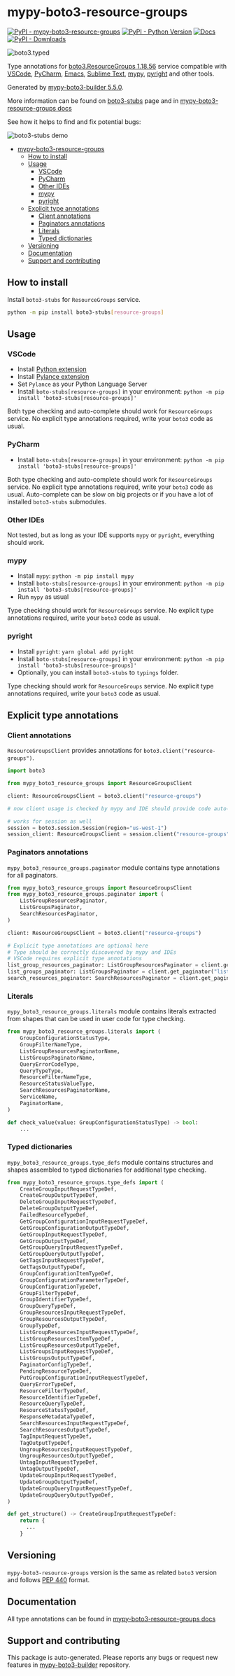 <a id="mypy-boto3-resource-groups"></a>

# mypy-boto3-resource-groups

[![PyPI - mypy-boto3-resource-groups](https://img.shields.io/pypi/v/mypy-boto3-resource-groups.svg?color=blue)](https://pypi.org/project/mypy-boto3-resource-groups)
[![PyPI - Python Version](https://img.shields.io/pypi/pyversions/mypy-boto3-resource-groups.svg?color=blue)](https://pypi.org/project/mypy-boto3-resource-groups)
[![Docs](https://img.shields.io/readthedocs/mypy-boto3-builder.svg?color=blue)](https://mypy-boto3-builder.readthedocs.io/)
[![PyPI - Downloads](https://img.shields.io/pypi/dw/mypy-boto3-resource-groups?color=blue)](https://pypistats.org/packages/mypy-boto3-resource-groups)

![boto3.typed](https://github.com/vemel/mypy_boto3_builder/raw/master/logo.png)

Type annotations for
[boto3.ResourceGroups 1.18.56](https://boto3.amazonaws.com/v1/documentation/api/1.18.56/reference/services/resource-groups.html#ResourceGroups)
service compatible with [VSCode](https://code.visualstudio.com/),
[PyCharm](https://www.jetbrains.com/pycharm/),
[Emacs](https://www.gnu.org/software/emacs/),
[Sublime Text](https://www.sublimetext.com/),
[mypy](https://github.com/python/mypy),
[pyright](https://github.com/microsoft/pyright) and other tools.

Generated by
[mypy-boto3-builder 5.5.0](https://github.com/vemel/mypy_boto3_builder).

More information can be found on
[boto3-stubs](https://pypi.org/project/boto3-stubs/) page and in
[mypy-boto3-resource-groups docs](https://vemel.github.io/boto3_stubs_docs/mypy_boto3_resource_groups/)

See how it helps to find and fix potential bugs:

![boto3-stubs demo](https://github.com/vemel/mypy_boto3_builder/raw/master/demo.gif)

- [mypy-boto3-resource-groups](#mypy-boto3-resource-groups)
  - [How to install](#how-to-install)
  - [Usage](#usage)
    - [VSCode](#vscode)
    - [PyCharm](#pycharm)
    - [Other IDEs](#other-ides)
    - [mypy](#mypy)
    - [pyright](#pyright)
  - [Explicit type annotations](#explicit-type-annotations)
    - [Client annotations](#client-annotations)
    - [Paginators annotations](#paginators-annotations)
    - [Literals](#literals)
    - [Typed dictionaries](#typed-dictionaries)
  - [Versioning](#versioning)
  - [Documentation](#documentation)
  - [Support and contributing](#support-and-contributing)

<a id="how-to-install"></a>

## How to install

Install `boto3-stubs` for `ResourceGroups` service.

```bash
python -m pip install boto3-stubs[resource-groups]
```

<a id="usage"></a>

## Usage

<a id="vscode"></a>

### VSCode

- Install
  [Python extension](https://marketplace.visualstudio.com/items?itemName=ms-python.python)
- Install
  [Pylance extension](https://marketplace.visualstudio.com/items?itemName=ms-python.vscode-pylance)
- Set `Pylance` as your Python Language Server
- Install `boto-stubs[resource-groups]` in your environment:
  `python -m pip install 'boto3-stubs[resource-groups]'`

Both type checking and auto-complete should work for `ResourceGroups` service.
No explicit type annotations required, write your `boto3` code as usual.

<a id="pycharm"></a>

### PyCharm

- Install `boto-stubs[resource-groups]` in your environment:
  `python -m pip install 'boto3-stubs[resource-groups]'`

Both type checking and auto-complete should work for `ResourceGroups` service.
No explicit type annotations required, write your `boto3` code as usual.
Auto-complete can be slow on big projects or if you have a lot of installed
`boto3-stubs` submodules.

<a id="other-ides"></a>

### Other IDEs

Not tested, but as long as your IDE supports `mypy` or `pyright`, everything
should work.

<a id="mypy"></a>

### mypy

- Install `mypy`: `python -m pip install mypy`
- Install `boto-stubs[resource-groups]` in your environment:
  `python -m pip install 'boto3-stubs[resource-groups]'`
- Run `mypy` as usual

Type checking should work for `ResourceGroups` service. No explicit type
annotations required, write your `boto3` code as usual.

<a id="pyright"></a>

### pyright

- Install `pyright`: `yarn global add pyright`
- Install `boto-stubs[resource-groups]` in your environment:
  `python -m pip install 'boto3-stubs[resource-groups]'`
- Optionally, you can install `boto3-stubs` to `typings` folder.

Type checking should work for `ResourceGroups` service. No explicit type
annotations required, write your `boto3` code as usual.

<a id="explicit-type-annotations"></a>

## Explicit type annotations

<a id="client-annotations"></a>

### Client annotations

`ResourceGroupsClient` provides annotations for
`boto3.client("resource-groups")`.

```python
import boto3

from mypy_boto3_resource_groups import ResourceGroupsClient

client: ResourceGroupsClient = boto3.client("resource-groups")

# now client usage is checked by mypy and IDE should provide code auto-complete

# works for session as well
session = boto3.session.Session(region="us-west-1")
session_client: ResourceGroupsClient = session.client("resource-groups")
```

<a id="paginators-annotations"></a>

### Paginators annotations

`mypy_boto3_resource_groups.paginator` module contains type annotations for all
paginators.

```python
from mypy_boto3_resource_groups import ResourceGroupsClient
from mypy_boto3_resource_groups.paginator import (
    ListGroupResourcesPaginator,
    ListGroupsPaginator,
    SearchResourcesPaginator,
)

client: ResourceGroupsClient = boto3.client("resource-groups")

# Explicit type annotations are optional here
# Type should be correctly discovered by mypy and IDEs
# VSCode requires explicit type annotations
list_group_resources_paginator: ListGroupResourcesPaginator = client.get_paginator("list_group_resources")
list_groups_paginator: ListGroupsPaginator = client.get_paginator("list_groups")
search_resources_paginator: SearchResourcesPaginator = client.get_paginator("search_resources")
```

<a id="literals"></a>

### Literals

`mypy_boto3_resource_groups.literals` module contains literals extracted from
shapes that can be used in user code for type checking.

```python
from mypy_boto3_resource_groups.literals import (
    GroupConfigurationStatusType,
    GroupFilterNameType,
    ListGroupResourcesPaginatorName,
    ListGroupsPaginatorName,
    QueryErrorCodeType,
    QueryTypeType,
    ResourceFilterNameType,
    ResourceStatusValueType,
    SearchResourcesPaginatorName,
    ServiceName,
    PaginatorName,
)

def check_value(value: GroupConfigurationStatusType) -> bool:
    ...
```

<a id="typed-dictionaries"></a>

### Typed dictionaries

`mypy_boto3_resource_groups.type_defs` module contains structures and shapes
assembled to typed dictionaries for additional type checking.

```python
from mypy_boto3_resource_groups.type_defs import (
    CreateGroupInputRequestTypeDef,
    CreateGroupOutputTypeDef,
    DeleteGroupInputRequestTypeDef,
    DeleteGroupOutputTypeDef,
    FailedResourceTypeDef,
    GetGroupConfigurationInputRequestTypeDef,
    GetGroupConfigurationOutputTypeDef,
    GetGroupInputRequestTypeDef,
    GetGroupOutputTypeDef,
    GetGroupQueryInputRequestTypeDef,
    GetGroupQueryOutputTypeDef,
    GetTagsInputRequestTypeDef,
    GetTagsOutputTypeDef,
    GroupConfigurationItemTypeDef,
    GroupConfigurationParameterTypeDef,
    GroupConfigurationTypeDef,
    GroupFilterTypeDef,
    GroupIdentifierTypeDef,
    GroupQueryTypeDef,
    GroupResourcesInputRequestTypeDef,
    GroupResourcesOutputTypeDef,
    GroupTypeDef,
    ListGroupResourcesInputRequestTypeDef,
    ListGroupResourcesItemTypeDef,
    ListGroupResourcesOutputTypeDef,
    ListGroupsInputRequestTypeDef,
    ListGroupsOutputTypeDef,
    PaginatorConfigTypeDef,
    PendingResourceTypeDef,
    PutGroupConfigurationInputRequestTypeDef,
    QueryErrorTypeDef,
    ResourceFilterTypeDef,
    ResourceIdentifierTypeDef,
    ResourceQueryTypeDef,
    ResourceStatusTypeDef,
    ResponseMetadataTypeDef,
    SearchResourcesInputRequestTypeDef,
    SearchResourcesOutputTypeDef,
    TagInputRequestTypeDef,
    TagOutputTypeDef,
    UngroupResourcesInputRequestTypeDef,
    UngroupResourcesOutputTypeDef,
    UntagInputRequestTypeDef,
    UntagOutputTypeDef,
    UpdateGroupInputRequestTypeDef,
    UpdateGroupOutputTypeDef,
    UpdateGroupQueryInputRequestTypeDef,
    UpdateGroupQueryOutputTypeDef,
)

def get_structure() -> CreateGroupInputRequestTypeDef:
    return {
      ...
    }
```

<a id="versioning"></a>

## Versioning

`mypy-boto3-resource-groups` version is the same as related `boto3` version and
follows [PEP 440](https://www.python.org/dev/peps/pep-0440/) format.

<a id="documentation"></a>

## Documentation

All type annotations can be found in
[mypy-boto3-resource-groups docs](https://vemel.github.io/boto3_stubs_docs/mypy_boto3_resource_groups/)

<a id="support-and-contributing"></a>

## Support and contributing

This package is auto-generated. Please reports any bugs or request new features
in [mypy-boto3-builder](https://github.com/vemel/mypy_boto3_builder/issues/)
repository.
